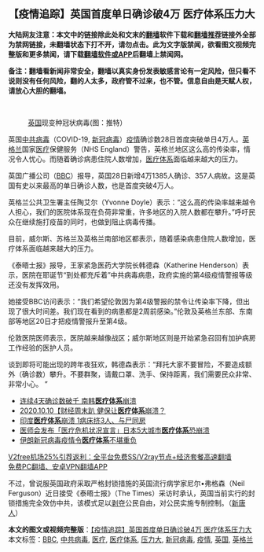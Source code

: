  <h2>【疫情追踪】英国首度单日确诊破4万 医疗体系压力大</h2> <p class="notice"><b>大陆网友注意：本文中的链接除此处和文末的<a href="https://github.com/bannedbook/fanqiang" >翻墙</a>软件下载和<a href="https://github.com/killgcd/justmysocks/blob/master/README.md">翻墙推荐</a>链接外全部为禁网链接，未翻墙状态下打不开，请勿点击。此为文字版禁闻，欲看图文视频完整版和更多禁闻，请下载<a href="https://github.com/bannedbook/fanqiang">翻墙软件或APP</a>后翻墙上禁闻网。</p><p>备注：翻墙看新闻非常安全，翻墙以真实身份发表敏感言论有一定风险，但只看不说则没有任何风险，翻的人太多，政府管不过来，也不管。信息自由是天赋人权，请放心大胆的翻墙。</b></p>  <div class="entry"> <br /> <figure><figcaption class="wp-caption-text"><a href="https://www.bannedbook.org/bnews/tag/%e8%8b%b1%e5%9b%bd/" class="st_tag internal_tag" rel="tag" title="标签 英国 下的日志">英国</a>现变种冠状病毒(图：推特）</figcaption></figure> <p>英国<a href="https://www.bannedbook.org/bnews/tag/%e4%b8%ad%e5%85%b1%e7%97%85%e6%af%92/" class="st_tag internal_tag" rel="tag" title="标签 中共病毒 下的日志">中共病毒</a>（COVID-19, <a href="https://www.bannedbook.org/bnews/tag/%e6%96%b0%e5%86%a0%e7%97%85%e6%af%92/" class="st_tag internal_tag" rel="tag" title="标签 新冠病毒 下的日志">新冠病毒</a>）<a href="https://www.bannedbook.org/bnews/tag/%E7%96%AB%E6%83%85/" class="st_tag internal_tag" rel="tag" title="标签 疫情 下的日志">疫情</a>确诊数28日首度突破单日4万人。<a href="https://www.bannedbook.org/bnews/tag/%e8%8b%b1%e6%a0%bc%e5%85%b0/" class="st_tag internal_tag" rel="tag" title="标签 英格兰 下的日志">英格兰</a>国家<a href="https://www.bannedbook.org/bnews/tag/%E5%8C%BB%E7%96%97/" class="st_tag internal_tag" rel="tag" title="标签 医疗 下的日志">医疗</a>保健服务（NHS England）警告，英格兰地区这么高的传染率，情况令人忧心。而随着确诊病患住院人数增加，<a href="https://www.bannedbook.org/bnews/tag/%E5%8C%BB%E7%96%97%E4%BD%93%E7%B3%BB/" class="st_tag internal_tag" rel="tag" title="标签 医疗体系 下的日志">医疗体系</a>面临越来越大的压力。</p> <p>英国广播公司（<a href="https://www.bannedbook.org/bnews/tag/bbc/" class="st_tag internal_tag" rel="tag" title="标签 BBC 下的日志">BBC</a>）报导，英国28日新增4万1385人确诊、357人病故。这是英国有史以来最高的单日确诊人数，也是首度突破4万人。</p> <p>英格兰公共卫生署主任陶艾尔（Yvonne Doyle）表示：“这么高的传染率越来越令人担心，我们的医院体系现在负荷非常重，许多地区的入院人数都在攀升。”呼吁民众在继续施打疫苗的同时，也做到阻止病毒传播。</p>  <p>目前，威尔斯、苏格兰及英格兰南部地区都表示，随着感染病患住院人数增加，医疗体系面临越来越大的压力。</p> <p>《泰晤士报》报导，王家紧急医药大学院长韩德森（Katherine Henderson）表示，医院在耶诞节“到处都充斥着”中共病毒病患，政府实施的第4级疫情警报等级还没有发挥效用。</p> <p>她接受BBC访问表示：“我们希望伦敦因为第4级警报的禁令让传染率下降，但出现了很大时间差。我们现在看到的病患都是2周前感染。”伦敦及英格兰东部、东南部等地区20日才把疫情警报升至第4级。</p>  <p>伦敦医院医师表示，医院越来越像战区；威尔斯地区则是开始紧急召回有加护病房工作经验的医护人员。</p> <p>谈到即将可能出现的跨年夜狂欢，韩德森表示：“拜托大家不要冒险，不要造成额外（确诊数）攀升。不要群聚，请戴口罩、洗手、保持距离，我们需要民众非常、非常小心。 ”</p> <ul class='op-related-articles' title='相关阅读'> <li><a href='https://www.bannedbook.org/bnews/worldnews/20201220/1451382.html' target='_blank'>连续4天确诊数破千 南韩<b>医疗体系</b>崩溃</a></li> <li><a href='https://www.bannedbook.org/bnews/taiwannews/20201011/1411594.html' target='_blank'>2020.10.10【财经周末趴 健保让<b>医疗体系</b>崩溃？</a></li> <li><a href='https://www.bannedbook.org/bnews/baitai/20200517/1330072.html' target='_blank'>印度<b>医疗体系</b>崩溃 1病床挤3人、与尸同房</a></li> <li><a href='https://www.bannedbook.org/bnews/comments/20200402/1305085.html' target='_blank'>医师会发布「医疗危机状况宣言」日本5大城市<b>医疗体系</b>恐崩溃</a></li> <li><a href='https://www.bannedbook.org/bnews/worldnews/20200315/1294265.html' target='_blank'>伊朗新冠病毒疫情令<b>医疗体系</b>不堪重负</a></li> </ul> <p class="texttj"> <a href="https://www.bannedbook.org/forum23/topic22702.html" target="_blank">V2free机场25%引荐返利：全平台免费SS/V2ray节点+经济套餐高速翻墙</a><br/> <a href="https://github.com/bannedbook/fanqiang/wiki/%E7%A6%81%E9%97%BB%E7%BD%91%E5%AE%89%E5%8D%93%E7%BF%BB%E5%A2%99%E6%96%B0%E9%97%BBAPP" target="_blank">免费PC翻墙、安卓VPN翻墙APP</a></p><p>不过，曾说服英国政府采取严格封锁措施的英国流行病学家尼尔•弗格森（Neil Ferguson）近日接受《泰晤士报》（The Times）采访时承认，英国当前实行的封锁措施完全效仿中共，该模式足以<span class='wp_keywordlink'><a href="https://www.bannedbook.org/forum2/topic21.html" title="《剥夺》 黄建民 著" target="_blank">剥夺</a></span>公民自由，对公民实施专制控制。（<span class='wp_keywordlink_affiliate'><a href="https://www.ntdtv.com/" title="新唐人">新唐人</a></span>）</p> <a name='sharetosocial'></a>       <div><b>本文的图文或视频完整版</b>：<a href='https://www.bannedbook.org/bnews/comments/20201230/1457443.html'>【疫情追踪】英国首度单日确诊破4万 医疗体系压力大</a></div>  </div><!--END ENTRY--> <div class="postfooter"> <div>本文标签：<a href="https://www.bannedbook.org/bnews/tag/bbc/" rel="tag">BBC</a>, <a href="https://www.bannedbook.org/bnews/tag/%e4%b8%ad%e5%85%b1%e7%97%85%e6%af%92/" rel="tag">中共病毒</a>, <a href="https://www.bannedbook.org/bnews/tag/%E5%8C%BB%E7%96%97/" rel="tag">医疗</a>, <a href="https://www.bannedbook.org/bnews/tag/%E5%8C%BB%E7%96%97%E4%BD%93%E7%B3%BB/" rel="tag">医疗体系</a>, <a href="https://www.bannedbook.org/bnews/tag/%E5%8E%8B%E5%8A%9B%E5%A4%A7/" rel="tag">压力大</a>, <a href="https://www.bannedbook.org/bnews/tag/%e6%96%b0%e5%86%a0%e7%97%85%e6%af%92/" rel="tag">新冠病毒</a>, <a href="https://www.bannedbook.org/bnews/tag/%E7%96%AB%E6%83%85/" rel="tag">疫情</a>, <a href="https://www.bannedbook.org/bnews/tag/%e8%8b%b1%e5%9b%bd/" rel="tag">英国</a>, <a href="https://www.bannedbook.org/bnews/tag/%e8%8b%b1%e6%a0%bc%e5%85%b0/" rel="tag">英格兰</a></div>  </div><!--END POSTFOOTER--> 